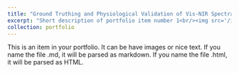 ```yaml
---
title: "Ground Truthing and Physiological Validation of Vis-NIR Spectral Indices for Early Diagnosis of Nitrogen Deficiency in cv. Barbera (Vitis vinifera L.) Grapevines"
excerpt: "Short description of portfolio item number 1<br/><img src='/images/580x300.jpg'>"
collection: portfolio
---
```


This is an item in your portfolio. It can be have images or nice text. If you name the file .md, it will be parsed as markdown. If you name the file .html, it will be parsed as HTML. 
